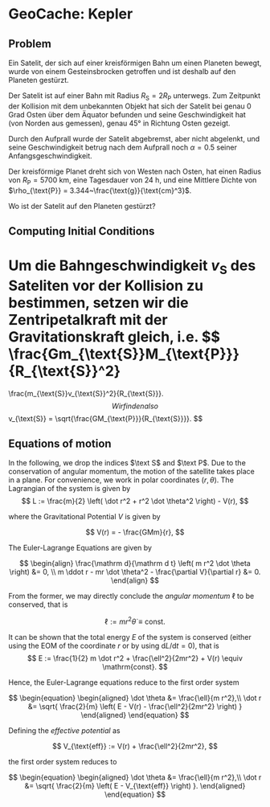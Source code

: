 # GeoCache: Kepler

## Problem
Ein Satelit, der sich auf einer kreisförmigen
Bahn um einen Planeten bewegt,
wurde von einem Gesteinsbrocken getroffen
und ist deshalb auf den Planeten gestürzt.

Der Satelit ist auf einer Bahn mit Radius
$R_{\text{S}} =2 R_{\text{P}}$ unterwegs.
Zum Zeitpunkt der Kollision mit dem unbekannten Objekt
hat sich der Satelit bei genau
$0$
Grad Osten über dem Äquator befunden und seine Geschwindigkeit hat
(von Norden aus gemessen), genau 45° in Richtung Osten gezeigt.

Durch den Aufprall wurde der Satelit abgebremst,
aber nicht abgelenkt, und seine Geschwindigkeit betrug
nach dem Aufprall noch
$\alpha = 0.5$
seiner Anfangsgeschwindigkeit.

Der kreisförmige Planet dreht sich von Westen nach Osten,
hat einen Radius von
$R_{\text{P}} = 5700$ km,
eine Tagesdauer von $24~\text{h}$,
und eine Mittlere Dichte von
$\rho_{\text{P}} = 3.344~\frac{\text{g}}{\text{cm}^3}$.

Wo ist der Satelit auf den Planeten gestürzt?

## Computing Initial Conditions

Um die Bahngeschwindigkeit $v_{\text{S}}$ des Sateliten
vor der Kollision zu bestimmen, setzen wir die Zentripetalkraft
mit der Gravitationskraft gleich, i.e.
$$
\frac{Gm_{\text{S}}M_{\text{P}}}{R_{\text{S}}^2}
=
\frac{m_{\text{S}}v_{\text{S}}^2}{R_{\text{S}}}.
$$
Wir finden also
$$
v_{\text{S}} = \sqrt{\frac{GM_{\text{P}}}{R_{\text{S}}}}.
$$

## Equations of motion

In the following, we drop the indices $\text S$ and $\text P$.
Due to the conservation of angular momentum,
the motion of the satellite takes place in a plane.
For convenience, we work in polar coordinates $(r, \theta)$.
The Lagrangian of the system is given by
$$
    L
    :=
    \frac{m}{2}
    \left(
        \dot r^2 + r^2 \dot \theta^2
    \right)
    - V(r),
$$

where the Gravitational Potential $V$ is given by

$$
    V(r) = - \frac{GMm}{r},
$$

The Euler-Lagrange Equations are given by

$$
    \begin{align}
        \frac{\mathrm d}{\mathrm d t}
        \left(
            m r^2 \dot \theta
        \right)
        &= 0, \\
        m \ddot r - mr \dot \theta^2 - \frac{\partial V}{\partial r} &= 0.
    \end{align}
$$

From the former, we may directly conclude
the _angular momentum_ $\ell$ to be conserved,
that is

$$
    \ell := m r^2 \dot \theta \equiv \mathrm{const}.
$$

It can be shown that the total energy $E$
of the system is conserved
(either using the EOM of the coordinate $r$
or by using $\mathrm d L/ \mathrm d t = 0$),
that is
$$
    E
    := \frac{1}{2} m \dot r^2
    + \frac{\ell^2}{2mr^2}
    + V(r) \equiv \mathrm{const}.
$$

Hence, the Euler-Lagrange equations reduce to the
first order system

$$
\begin{equation}
    \begin{aligned}
        \dot \theta 
        &=
        \frac{\ell}{m r^2},\\
        \dot r
        &=
        \sqrt{
            \frac{2}{m}
            \left(
                E - V(r) - \frac{\ell^2}{2mr^2}
            \right)
        }
    \end{aligned}
\end{equation}
$$

Defining the _effective potential_ as

$$
    V_{\text{eff}}
    :=
    V(r) + \frac{\ell^2}{2mr^2},
$$

the first order system reduces to

$$
\begin{equation}
    \begin{aligned}
        \dot \theta 
        &=
        \frac{\ell}{m r^2},\\
        \dot r
        &=
        \sqrt{
            \frac{2}{m}
            \left(
                E - V_{\text{eff}}
            \right)
        }.
    \end{aligned}
\end{equation}
$$

